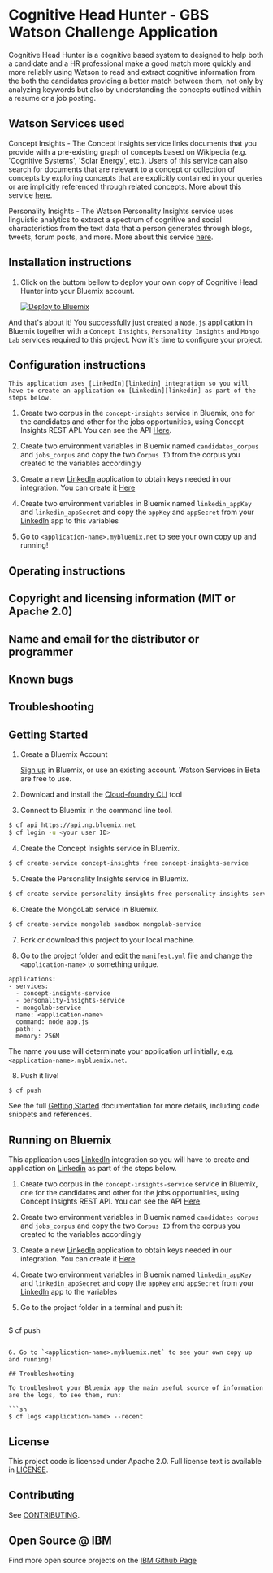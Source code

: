 # Cognitive Head Hunter - GBS Watson Challenge Application

  Cognitive Head Hunter is a cognitive based system to designed to help both a candidate and a HR professional make a good match more quickly and more reliably using Watson to read and extract cognitive information from the both the candidates providing a better match between them, not only by analyzing keywords but also by understanding the concepts outlined within a resume or a job posting.
  
## Watson Services used
	
  Concept Insights - The Concept Insights service links documents that you provide with a pre-existing graph of concepts based on Wikipedia (e.g. 'Cognitive Systems', 'Solar Energy', etc.). Users of this service can also search for documents that are relevant to a concept or collection of concepts by exploring concepts that are explicitly contained in your queries or are implicitly referenced through related concepts. More about this service [here][concept-insights].
  
  Personality Insights - The Watson Personality Insights service uses linguistic analytics to extract a spectrum of cognitive and social characteristics from the text data that a person generates through blogs, tweets, forum posts, and more. More about this service [here][personality-insights].

## Installation instructions

1. Click on the buttom bellow to deploy your own copy of Cognitive Head Hunter into your Bluemix account.

	[![Deploy to Bluemix](https://bluemix.net/deploy/button.png)][deploy-to-Bluemix]

And that's about it! You successfully just created a `Node.js` application in Bluemix together with a `Concept Insights`, `Personality Insights` and `Mongo Lab` services required to this project.
Now it's time to configure your project. 

## Configuration instructions
	This application uses [LinkedIn][linkedin] integration so you will have to create an application on [Linkedin][linkedin] as part of the steps below.
  
1. Create two corpus in the `concept-insights` service in Bluemix, one for the candidates and other for the jobs opportunities, using Concept Insights REST API. You can see the API [Here][watson_api].

2. Create two environment variables in Bluemix named `candidates_corpus` and `jobs_corpus` and copy the two `Corpus ID` from the corpus you created to the variables accordingly

3. Create a new [LinkedIn][linkedin] application to obtain keys needed in our integration. You can create it [Here][linkedin_app]

4. Create two environment variables in Bluemix named `linkedin_appKey` and `linkedin_appSecret` and copy the `appKey` and `appSecret` from your [LinkedIn][linkedin] app to this variables
   
5. Go to `<application-name>.mybluemix.net` to see your own copy up and running!

## Operating instructions
## Copyright and licensing information (MIT or Apache 2.0)
## Name and email for the distributor or programmer
## Known bugs
## Troubleshooting

## Getting Started

1. Create a Bluemix Account

    [Sign up][sign_up] in Bluemix, or use an existing account. Watson Services in Beta are free to use.

2. Download and install the [Cloud-foundry CLI][cloud_foundry] tool

3. Connect to Bluemix in the command line tool.
  ```sh
  $ cf api https://api.ng.bluemix.net
  $ cf login -u <your user ID>
  ```

4. Create the Concept Insights service in Bluemix.
  ```sh
  $ cf create-service concept-insights free concept-insights-service
  ```
  
5. Create the Personality Insights service in Bluemix.
  ```sh
  $ cf create-service personality-insights free personality-insights-service
  ```
  
6. Create the MongoLab service in Bluemix.
  ```sh
  $ cf create-service mongolab sandbox mongolab-service
  ```
  
7. Fork or download this project to your local machine.
  
8. Go to the project folder and edit the `manifest.yml` file and change the `<application-name>` to something unique.
  ```none
  applications:
  - services:
    - concept-insights-service
    - personality-insights-service
    - mongolab-service
    name: <application-name>
    command: node app.js
    path: .
    memory: 256M
  ```
  The name you use will determinate your application url initially, e.g. `<application-name>.mybluemix.net`.

8. Push it live!
  ```sh
  $ cf push
  ```

See the full [Getting Started][getting_started] documentation for more details, including code snippets and references.

## Running on Bluemix
  This application uses [LinkedIn][linkedin] integration so you will have to create and application on [Linkedin][linkedin] as part of the steps below.
  
1. Create two corpus in the `concept-insights-service` service in Bluemix, one for the candidates and other for the jobs opportunities, using Concept Insights REST API. You can see the API [Here][watson_api].

2. Create two environment variables in Bluemix named `candidates_corpus` and `jobs_corpus` and copy the two `Corpus ID` from the corpus you created to the variables accordingly

3. Create a new [LinkedIn][linkedin] application to obtain keys needed in our integration. You can create it [Here][linkedin_app]

4. Create two environment variables in Bluemix named `linkedin_appKey` and `linkedin_appSecret` and copy the `appKey` and `appSecret` from your [LinkedIn][linkedin] app to the variables
 
5. Go to the project folder in a terminal and push it:
    ```sh
  $ cf push
  ```
  
6. Go to `<application-name>.mybluemix.net` to see your own copy up and running!

## Troubleshooting

To troubleshoot your Bluemix app the main useful source of information are the logs, to see them, run:

  ```sh
  $ cf logs <application-name> --recent
  ```

## License

  This project code is licensed under Apache 2.0. Full license text is available in [LICENSE](LICENSE).

## Contributing

  See [CONTRIBUTING](CONTRIBUTING.md).

## Open Source @ IBM
  Find more open source projects on the [IBM Github Page](http://ibm.github.io/)

[cloud_foundry]: https://github.com/cloudfoundry/cli
[getting_started]: http://www.ibm.com/smarterplanet/us/en/ibmwatson/developercloud/doc/getting_started/
[sign_up]: https://apps.admin.ibmcloud.com/manage/trial/bluemix.html?cm_mmc=WatsonDeveloperCloud-_-LandingSiteGetStarted-_-x-_-CreateAnAccountOnBluemixCLI
[watson_api]: http://www.ibm.com/smarterplanet/us/en/ibmwatson/developercloud/apis/#!/concept-insights/createCorpus
[linkedin_app]: https://www.linkedin.com/developer/apps/new
[linkedin]: https://www.linkedin.com/
[deploy-to-Bluemix]: https://bluemix.net/deploy?repository=
[concept-insights]: http://www.ibm.com/smarterplanet/us/en/ibmwatson/developercloud/concept-insights.html
[personality-insights]: http://www.ibm.com/smarterplanet/us/en/ibmwatson/developercloud/personality-insights.html